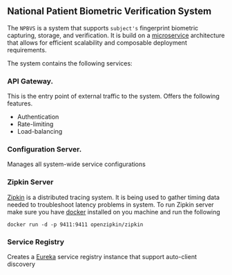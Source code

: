 ## National Patient Biometric Verification System

The `NPBVS` is a system that supports `subject's` fingerprint biometric capturing, storage, and verification.
It is build on a [microservice](https://spring.io/microservices) architecture that allows for efficient scalability and composable deployment 
requirements.

The system contains the following services:

### API Gateway.
This is the entry point of external traffic to the system. Offers the following features.
- Authentication
- Rate-limiting
- Load-balancing


### Configuration Server.
Manages all system-wide service configurations

### Zipkin Server
[Zipkin](https://hub.docker.com/r/openzipkin/zipkin) is a distributed tracing system. It is being used to gather timing data needed to troubleshoot 
latency problems in system.
To run Zipkin server make sure you have [docker](https://www.docker.com/products/docker-desktop/) installed on you machine and run the following
```shell
docker run -d -p 9411:9411 openzipkin/zipkin
```

### Service Registry
Creates a [Eureka](https://spring.io/guides/gs/service-registration-and-discovery/) service registry instance that support auto-client discovery